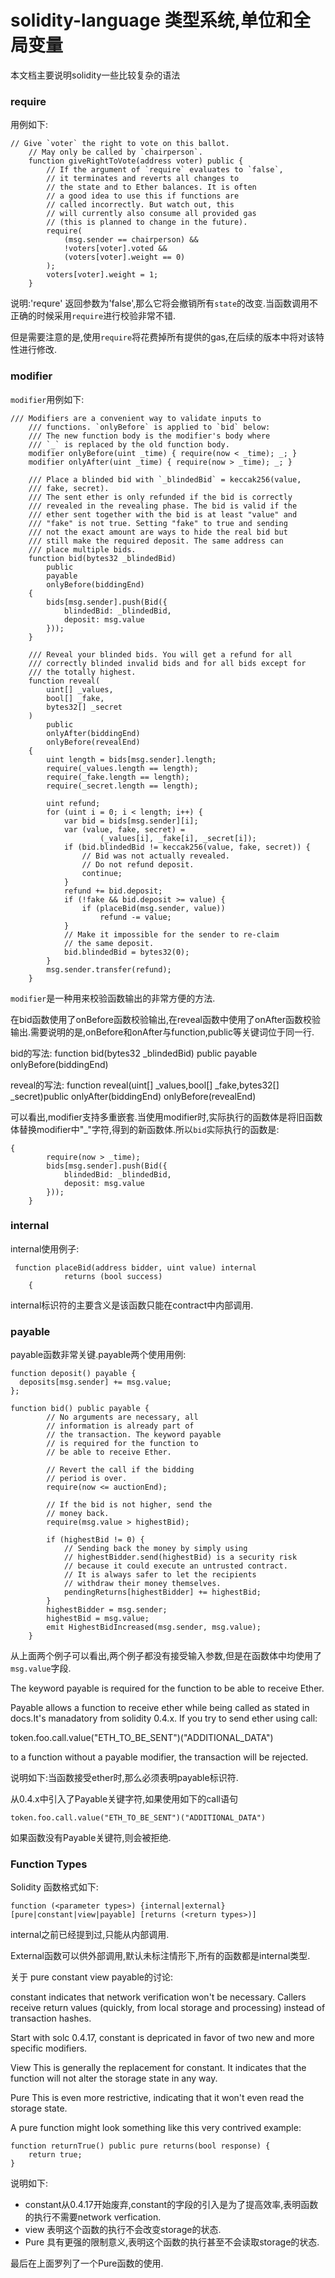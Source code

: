 # solidity-language 类型系统,单位和全局变量

本文档主要说明solidity一些比较复杂的语法

### require
用例如下:
```
// Give `voter` the right to vote on this ballot.
    // May only be called by `chairperson`.
    function giveRightToVote(address voter) public {
        // If the argument of `require` evaluates to `false`,
        // it terminates and reverts all changes to
        // the state and to Ether balances. It is often
        // a good idea to use this if functions are
        // called incorrectly. But watch out, this
        // will currently also consume all provided gas
        // (this is planned to change in the future).
        require(
            (msg.sender == chairperson) &&
            !voters[voter].voted &&
            (voters[voter].weight == 0)
        );
        voters[voter].weight = 1;
    }

```

说明:'requre' 返回参数为'false',那么它将会撤销所有`state`的改变.当函数调用不正确的时候采用`require`进行校验非常不错.

但是需要注意的是,使用`require`将花费掉所有提供的gas,在后续的版本中将对该特性进行修改.

### modifier
`modifier`用例如下:

```
/// Modifiers are a convenient way to validate inputs to
    /// functions. `onlyBefore` is applied to `bid` below:
    /// The new function body is the modifier's body where
    /// `_` is replaced by the old function body.
    modifier onlyBefore(uint _time) { require(now < _time); _; }
    modifier onlyAfter(uint _time) { require(now > _time); _; }
    
    /// Place a blinded bid with `_blindedBid` = keccak256(value,
    /// fake, secret).
    /// The sent ether is only refunded if the bid is correctly
    /// revealed in the revealing phase. The bid is valid if the
    /// ether sent together with the bid is at least "value" and
    /// "fake" is not true. Setting "fake" to true and sending
    /// not the exact amount are ways to hide the real bid but
    /// still make the required deposit. The same address can
    /// place multiple bids.
    function bid(bytes32 _blindedBid)
        public
        payable
        onlyBefore(biddingEnd)
    {
        bids[msg.sender].push(Bid({
            blindedBid: _blindedBid,
            deposit: msg.value
        }));
    }

    /// Reveal your blinded bids. You will get a refund for all
    /// correctly blinded invalid bids and for all bids except for
    /// the totally highest.
    function reveal(
        uint[] _values,
        bool[] _fake,
        bytes32[] _secret
    )
        public
        onlyAfter(biddingEnd)
        onlyBefore(revealEnd)
    {
        uint length = bids[msg.sender].length;
        require(_values.length == length);
        require(_fake.length == length);
        require(_secret.length == length);

        uint refund;
        for (uint i = 0; i < length; i++) {
            var bid = bids[msg.sender][i];
            var (value, fake, secret) =
                    (_values[i], _fake[i], _secret[i]);
            if (bid.blindedBid != keccak256(value, fake, secret)) {
                // Bid was not actually revealed.
                // Do not refund deposit.
                continue;
            }
            refund += bid.deposit;
            if (!fake && bid.deposit >= value) {
                if (placeBid(msg.sender, value))
                    refund -= value;
            }
            // Make it impossible for the sender to re-claim
            // the same deposit.
            bid.blindedBid = bytes32(0);
        }
        msg.sender.transfer(refund);
    }
```
`modifier`是一种用来校验函数输出的非常方便的方法.

在bid函数使用了onBefore函数校验输出,在reveal函数中使用了onAfter函数校验输出.需要说明的是,onBefore和onAfter与function,public等关键词位于同一行.

bid的写法: function bid(bytes32 _blindedBid) public payable onlyBefore(biddingEnd)

reveal的写法: function reveal(uint[] _values,bool[] _fake,bytes32[] _secret)public onlyAfter(biddingEnd) onlyBefore(revealEnd)

可以看出,modifier支持多重嵌套.当使用modifier时,实际执行的函数体是将旧函数体替换modifier中"_"字符,得到的新函数体.所以`bid`实际执行的函数是:
```
{
        require(now > _time);
        bids[msg.sender].push(Bid({
            blindedBid: _blindedBid,
            deposit: msg.value
        }));
    }

```
### internal
internal使用例子:
```
 function placeBid(address bidder, uint value) internal
            returns (bool success)
    {
```
internal标识符的主要含义是该函数只能在contract中内部调用.

### payable

payable函数非常关键.payable两个使用用例:
```
function deposit() payable {
  deposits[msg.sender] += msg.value;
}; 
```
```
function bid() public payable {
        // No arguments are necessary, all
        // information is already part of
        // the transaction. The keyword payable
        // is required for the function to
        // be able to receive Ether.

        // Revert the call if the bidding
        // period is over.
        require(now <= auctionEnd);

        // If the bid is not higher, send the
        // money back.
        require(msg.value > highestBid);

        if (highestBid != 0) {
            // Sending back the money by simply using
            // highestBidder.send(highestBid) is a security risk
            // because it could execute an untrusted contract.
            // It is always safer to let the recipients
            // withdraw their money themselves.
            pendingReturns[highestBidder] += highestBid;
        }
        highestBidder = msg.sender;
        highestBid = msg.value;
        emit HighestBidIncreased(msg.sender, msg.value);
    }
```
从上面两个例子可以看出,两个例子都没有接受输入参数,但是在函数体中均使用了`msg.value`字段.

The keyword payable is required for the function to be able to receive Ether.

Payable allows a function to receive ether while being called as stated in docs.It's manadatory from solidity 0.4.x. If you try to send ether using call:

token.foo.call.value("ETH_TO_BE_SENT")("ADDITIONAL_DATA")

to a function without a payable modifier, the transaction will be rejected.

说明如下:当函数接受ether时,那么必须表明payable标识符.

从0.4.x中引入了Payable关键字符,如果使用如下的call语句
```
token.foo.call.value("ETH_TO_BE_SENT")("ADDITIONAL_DATA")
```
如果函数没有Payable关键符,则会被拒绝.

### Function Types
Solidity 函数格式如下:
```
function (<parameter types>) {internal|external} [pure|constant|view|payable] [returns (<return types>)]
```

internal之前已经提到过,只能从内部调用.

External函数可以供外部调用,默认未标注情形下,所有的函数都是internal类型.

关于 pure constant view payable的讨论:

constant indicates that network verification won't be necessary. Callers receive return values (quickly, from local storage and processing) instead of transaction hashes.

Start with solc 0.4.17, constant is depricated in favor of two new and more specific modifiers.

View This is generally the replacement for constant. It indicates that the function will not alter the storage state in any way.

Pure This is even more restrictive, indicating that it won't even read the storage state.

A pure function might look something like this very contrived example:
```
function returnTrue() public pure returns(bool response) {
    return true;
}

```

说明如下:
- constant从0.4.17开始废弃,constant的字段的引入是为了提高效率,表明函数的执行不需要network verfication.
- view 表明这个函数的执行不会改变storage的状态.
- Pure 具有更强的限制意义,表明这个函数的执行甚至不会读取storage的状态.

最后在上面罗列了一个Pure函数的使用.

